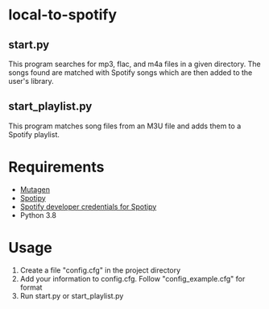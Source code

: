 # local-to-spotify
## start.py
This program searches for mp3, flac, and m4a files in a given directory. The songs found are matched with Spotify songs which are then added to the user's library.

## start_playlist.py
This program matches song files from an M3U file and adds them to a Spotify playlist.

Requirements
============

- [Mutagen](https://mutagen.readthedocs.io/en/latest/)
- [Spotipy](https://spotipy.readthedocs.io/en/latest/)
- [Spotify developer credentials for Spotipy](https://developer.spotify.com/dashboard)
- Python 3.8

Usage
=====

1. Create a file "config.cfg" in the project directory
2. Add your information to config.cfg. Follow "config_example.cfg" for format
3. Run start.py or start_playlist.py
